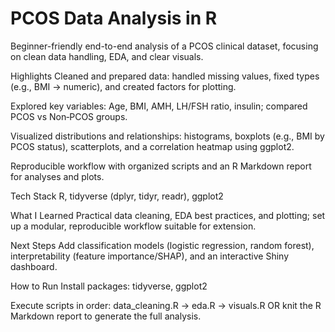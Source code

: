 # PCOS Data Analysis in R
Beginner-friendly end-to-end analysis of a PCOS clinical dataset, focusing on clean data handling, EDA, and clear visuals.

Highlights
Cleaned and prepared data: handled missing values, fixed types (e.g., BMI → numeric), and created factors for plotting.

Explored key variables: Age, BMI, AMH, LH/FSH ratio, insulin; compared PCOS vs Non‑PCOS groups.

Visualized distributions and relationships: histograms, boxplots (e.g., BMI by PCOS status), scatterplots, and a correlation heatmap using ggplot2.

Reproducible workflow with organized scripts and an R Markdown report for analyses and plots.

Tech Stack
R, tidyverse (dplyr, tidyr, readr), ggplot2

What I Learned
Practical data cleaning, EDA best practices, and plotting; set up a modular, reproducible workflow suitable for extension.

Next Steps
Add classification models (logistic regression, random forest), interpretability (feature importance/SHAP), and an interactive Shiny dashboard.

How to Run
Install packages: tidyverse, ggplot2

Execute scripts in order: data_cleaning.R → eda.R → visuals.R
OR knit the R Markdown report to generate the full analysis.
